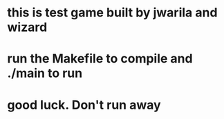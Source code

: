 # this is test game built by jwarila and wizard
# run the Makefile to compile and ./main to run
# good luck. Don't run away
